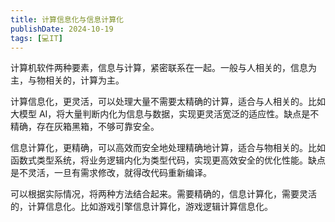 ```yaml
---
title: 计算信息化与信息计算化
publishDate: 2024-10-19
tags: [💻IT]
---
```


计算机软件两种要素，信息与计算，紧密联系在一起。一般与人相关的，信息为主，与物相关的，计算为主。

计算信息化，更灵活，可以处理大量不需要太精确的计算，适合与人相关的。比如大模型 AI，将大量判断内化为信息与数据，实现更灵活宽泛的适应性。缺点是不精确，存在灰箱黑箱，不够可靠安全。

信息计算化，更精确，可以高效而安全地处理精确地计算，适合与物相关的。比如函数式类型系统，将业务逻辑内化为类型代码，实现更高效安全的优化性能。缺点是不灵活，一旦有需求修改，就得改代码重新编译。

可以根据实际情况，将两种方法结合起来。需要精确的，信息计算化，需要灵活的，计算信息化。比如游戏引擎信息计算化，游戏逻辑计算信息化。
